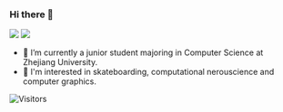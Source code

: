 ### Hi there 👋

[![](https://github-readme-stats.vercel.app/api?username=MartinNose&show_icons=true&hide_border=true&count_private=true&theme=buefy&layout=compact)]() [![](https://github-readme-stats.vercel.app/api/top-langs/?username=MartinNose&layout=compact&hide=html,css,less,ejs&langs_count=11&hide_border=true&theme=buefy)]()

- 🔭   I’m currently a junior student majoring in Computer Science at Zhejiang University.
- 🌱   I'm interested in skateboarding, computational nerouscience and computer graphics.



![Visitors](https://visitor-badge.laobi.icu/badge?page_id=MartinNose) 


